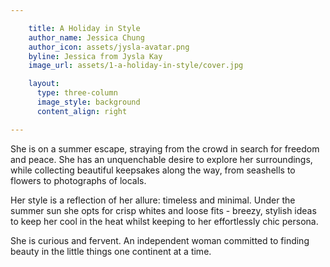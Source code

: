 ```yaml
---

    title: A Holiday in Style
    author_name: Jessica Chung
    author_icon: assets/jysla-avatar.png
    byline: Jessica from Jysla Kay
    image_url: assets/1-a-holiday-in-style/cover.jpg

    layout:
      type: three-column
      image_style: background
      content_align: right

---
```


She is on a summer escape, straying from the crowd in search for freedom and peace. She has an unquenchable desire to explore her surroundings, while collecting beautiful keepsakes along the way, from seashells to flowers to photographs of locals.

Her style is a reflection of her allure: timeless and minimal. Under the summer sun she opts for crisp whites and loose fits - breezy, stylish ideas to keep her cool in the heat whilst keeping to her effortlessly chic persona.

She is curious and fervent. An independent woman committed to finding beauty in the little things one continent at a time.
